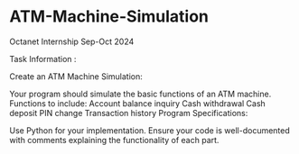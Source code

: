 # ATM-Machine-Simulation
Octanet Internship Sep-Oct 2024

Task Information :

Create an ATM Machine Simulation:

Your program should simulate the basic functions of an ATM machine. Functions to include: Account balance inquiry Cash withdrawal Cash deposit PIN change Transaction history Program Specifications:

Use Python for your implementation. Ensure your code is well-documented with comments explaining the functionality of each part.
